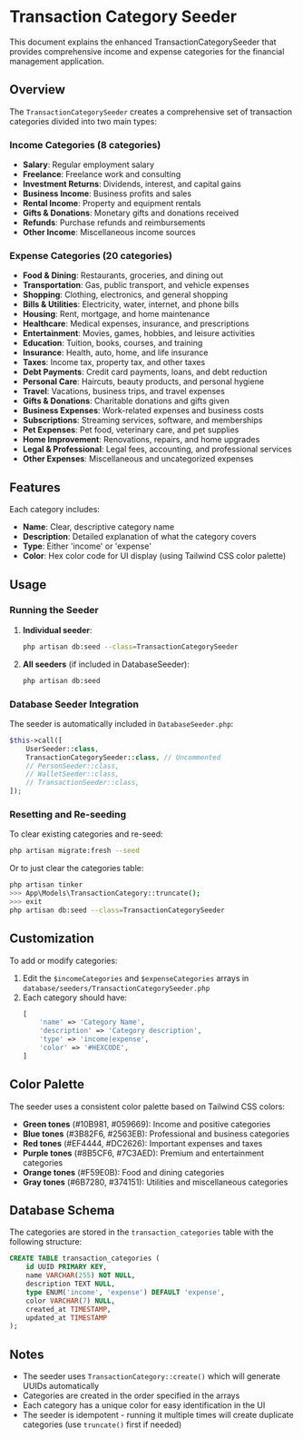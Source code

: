 # Transaction Category Seeder

This document explains the enhanced TransactionCategorySeeder that provides comprehensive income and expense categories for the financial management application.

## Overview

The `TransactionCategorySeeder` creates a comprehensive set of transaction categories divided into two main types:

### Income Categories (8 categories)
- **Salary**: Regular employment salary
- **Freelance**: Freelance work and consulting
- **Investment Returns**: Dividends, interest, and capital gains
- **Business Income**: Business profits and sales
- **Rental Income**: Property and equipment rentals
- **Gifts & Donations**: Monetary gifts and donations received
- **Refunds**: Purchase refunds and reimbursements
- **Other Income**: Miscellaneous income sources

### Expense Categories (20 categories)
- **Food & Dining**: Restaurants, groceries, and dining out
- **Transportation**: Gas, public transport, and vehicle expenses
- **Shopping**: Clothing, electronics, and general shopping
- **Bills & Utilities**: Electricity, water, internet, and phone bills
- **Housing**: Rent, mortgage, and home maintenance
- **Healthcare**: Medical expenses, insurance, and prescriptions
- **Entertainment**: Movies, games, hobbies, and leisure activities
- **Education**: Tuition, books, courses, and training
- **Insurance**: Health, auto, home, and life insurance
- **Taxes**: Income tax, property tax, and other taxes
- **Debt Payments**: Credit card payments, loans, and debt reduction
- **Personal Care**: Haircuts, beauty products, and personal hygiene
- **Travel**: Vacations, business trips, and travel expenses
- **Gifts & Donations**: Charitable donations and gifts given
- **Business Expenses**: Work-related expenses and business costs
- **Subscriptions**: Streaming services, software, and memberships
- **Pet Expenses**: Pet food, veterinary care, and pet supplies
- **Home Improvement**: Renovations, repairs, and home upgrades
- **Legal & Professional**: Legal fees, accounting, and professional services
- **Other Expenses**: Miscellaneous and uncategorized expenses

## Features

Each category includes:
- **Name**: Clear, descriptive category name
- **Description**: Detailed explanation of what the category covers
- **Type**: Either 'income' or 'expense'
- **Color**: Hex color code for UI display (using Tailwind CSS color palette)

## Usage

### Running the Seeder

1. **Individual seeder**:
   ```bash
   php artisan db:seed --class=TransactionCategorySeeder
   ```

2. **All seeders** (if included in DatabaseSeeder):
   ```bash
   php artisan db:seed
   ```

### Database Seeder Integration

The seeder is automatically included in `DatabaseSeeder.php`:

```php
$this->call([
    UserSeeder::class,
    TransactionCategorySeeder::class, // Uncommented
    // PersonSeeder::class,
    // WalletSeeder::class,
    // TransactionSeeder::class,
]);
```

### Resetting and Re-seeding

To clear existing categories and re-seed:

```bash
php artisan migrate:fresh --seed
```

Or to just clear the categories table:

```bash
php artisan tinker
>>> App\Models\TransactionCategory::truncate();
>>> exit
php artisan db:seed --class=TransactionCategorySeeder
```

## Customization

To add or modify categories:

1. Edit the `$incomeCategories` and `$expenseCategories` arrays in `database/seeders/TransactionCategorySeeder.php`
2. Each category should have:
   ```php
   [
       'name' => 'Category Name',
       'description' => 'Category description',
       'type' => 'income|expense',
       'color' => '#HEXCODE',
   ]
   ```

## Color Palette

The seeder uses a consistent color palette based on Tailwind CSS colors:
- **Green tones** (#10B981, #059669): Income and positive categories
- **Blue tones** (#3B82F6, #2563EB): Professional and business categories
- **Red tones** (#EF4444, #DC2626): Important expenses and taxes
- **Purple tones** (#8B5CF6, #7C3AED): Premium and entertainment categories
- **Orange tones** (#F59E0B): Food and dining categories
- **Gray tones** (#6B7280, #374151): Utilities and miscellaneous categories

## Database Schema

The categories are stored in the `transaction_categories` table with the following structure:

```sql
CREATE TABLE transaction_categories (
    id UUID PRIMARY KEY,
    name VARCHAR(255) NOT NULL,
    description TEXT NULL,
    type ENUM('income', 'expense') DEFAULT 'expense',
    color VARCHAR(7) NULL,
    created_at TIMESTAMP,
    updated_at TIMESTAMP
);
```

## Notes

- The seeder uses `TransactionCategory::create()` which will generate UUIDs automatically
- Categories are created in the order specified in the arrays
- Each category has a unique color for easy identification in the UI
- The seeder is idempotent - running it multiple times will create duplicate categories (use `truncate()` first if needed) 

